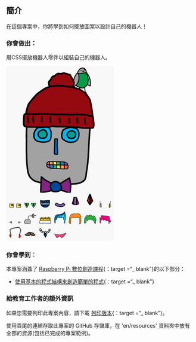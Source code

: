 ## 簡介

在這個專案中，你將學到如何擺放圖案以設計自己的機器人！

### 你會做出：

用CSS擺放機器人零件以組裝自己的機器人。

![截圖](images/robot-final.png)

### 你會學到︰

本專案涵蓋了 [Raspberry Pi 數位創造課程](http://rpf.io/curriculum){：target =“_ blank”}的以下部分：

+ [使用基本的程式結構來創造簡單的程式](https://www.raspberrypi.org/curriculum/programming/creator){：target =“_ blank”}

### 給教育工作者的額外資訊

如果您需要列印此專案內容，請下載 [列印版本](https://projects.raspberrypi.org/en/projects/build-a-robot/print){：target =“_ blank”}。

使用頁尾的連結存取此專案的 GitHub 存儲庫，在 'en/resources' 資料夾中放有全部的資源(包括已完成的專案範例)。
